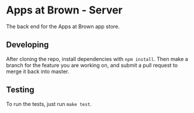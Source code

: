 # Apps at Brown - Server

The back end for the Apps at Brown app store.

## Developing

After cloning the repo, install dependencies with `npm install`. Then make a branch for the feature you are working on, and submit a pull request to merge it back into master.

## Testing

To run the tests, just run `make test`.
